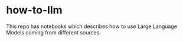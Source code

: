 # how-to-llm
This repo has notebooks which describes how to use Large Language Models coming from different sources. 
